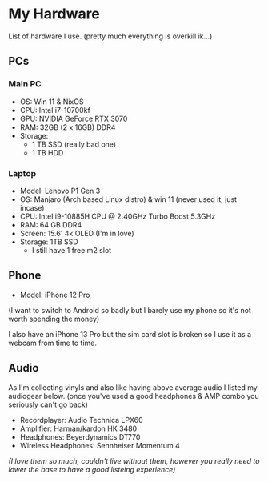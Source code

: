 # My Hardware
List of hardware I use. (pretty much everything is overkill ik...)
## PCs

### Main PC

- OS: Win 11 & NixOS
- CPU: Intel i7-10700kf
- GPU: NVIDIA GeForce RTX 3070
- RAM: 32GB (2 x 16GB) DDR4
- Storage:
  - 1 TB SSD (really bad one)
  - 1 TB HDD

### Laptop

- Model: Lenovo P1 Gen 3
- OS: Manjaro (Arch based Linux distro) & win 11 (never used it, just incase)
- CPU: Intel i9-10885H CPU @ 2.40GHz Turbo Boost 5.3GHz
- RAM: 64 GB DDR4
- Screen: 15.6' 4k OLED (I'm in love)
- Storage: 1TB SSD
  - I still have 1 free m2 slot


## Phone

- Model: iPhone 12 Pro 

(I want to switch to Android so badly but I barely use my phone so it's not worth spending the money)


I also have an iPhone 13 Pro but the sim card slot is broken so I use it as a webcam from time to time.

## Audio
As I'm collecting vinyls and also like having above average audio I listed my audiogear below. (once you've used a good headphones & AMP combo you seriously can't go back) 
- Recordplayer: Audio Technica LPX60
- Amplifier: Harman/kardon HK 3480
- Headphones: Beyerdynamics DT770
- Wireless Headphones: Sennheiser Momentum 4

_(I love them so much, couldn't live without them, however you really need to lower the base to have a good listeing experience)_

